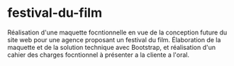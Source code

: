 # festival-du-film

Réalisation d'une maquette focntionnelle en vue de la conception future du site web pour une agence proposant un festival du film.
Élaboration de la maquette et de la solution technique avec Bootstrap, et réalisation d'un cahier des charges focntionnel à présenter a la cliente a l'oral.
